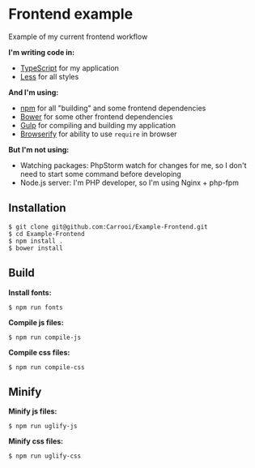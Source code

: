 # Frontend example

Example of my current frontend workflow

**I'm writing code in:**

* [TypeScript](http://www.typescriptlang.org/) for my application
* [Less](http://lesscss.org/) for all styles

**And I'm using:**

* [npm](http://npmjs.org/) for all "building" and some frontend dependencies
* [Bower](http://bower.io/) for some other frontend dependencies
* [Gulp](http://gulpjs.com/) for compiling and building my application
* [Browserify](http://browserify.org/) for ability to use `require` in browser

**But I'm not using:**

* Watching packages: PhpStorm watch for changes for me, so I don't need to start some command before developing
* Node.js server: I'm PHP developer, so I'm using Nginx + php-fpm

## Installation

```
$ git clone git@github.com:Carrooi/Example-Frontend.git
$ cd Example-Frontend
$ npm install .
$ bower install
```

## Build

**Install fonts:**

```
$ npm run fonts
```

**Compile js files:**

```
$ npm run compile-js
```

**Compile css files:**

```
$ npm run compile-css
```

## Minify

**Minify js files:**

```
$ npm run uglify-js
```

**Minify css files:**

```
$ npm run uglify-css
```
